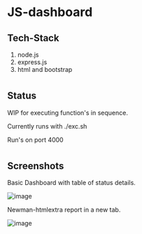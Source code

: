 # JS-dashboard

## **Tech-Stack**

1. node.js
2. express.js
3. html and bootstrap

#

## **Status**

WIP for executing function's in sequence.

Currently runs with ./exc.sh 

Run's on port 4000

#

## **Screenshots**

Basic Dashboard with table of status details.


![image](https://user-images.githubusercontent.com/68404906/139577995-a7ed7816-ff35-4446-80cc-6cba5a2a3b69.png)


Newman-htmlextra report in a new tab.

![image](https://user-images.githubusercontent.com/68404906/139578141-7275c196-b4c9-4cf7-88f7-c10dfde03317.png)

